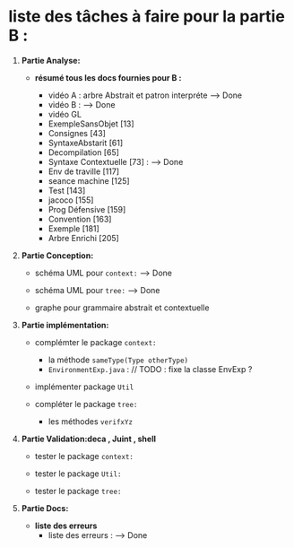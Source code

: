 # liste des tâches à faire pour la partie B :


1. **Partie Analyse:**
 
    - **résumé tous les docs fournies pour B  :**

        - vidéo A : arbre Abstrait et patron interpréte  --> Done 
        - vidéo B : --> Done 
        - vidéo GL 
        - ExempleSansObjet [13]
        - Consignes [43]
        - SyntaxeAbstarit [61]
        - Decompilation  [65]
        - Syntaxe Contextuelle [73] : --> Done 
        - Env de traville [117]
        - seance machine [125]
        - Test [143]
        - jacoco [155]
        - Prog Défensive [159]
        - Convention [163]
        - Exemple [181]
        - Arbre Enrichi [205] 




2. **Partie Conception:**

    - schéma UML pour ``context:`` --> Done 

    - schéma UML pour ``tree:``  --> Done 

    - graphe pour grammaire abstrait et contextuelle


3. **Partie implémentation:**

    - complémter le package ``context:``
        - la méthode ``sameType(Type otherType)``
        - ``EnvironmentExp.java`` : // TODO : fixe la classe EnvExp ? 


    - implémenter package ``Util``


    - compléter le  package ``tree:``        
        - les méthodes ``verifxYz``


4. **Partie Validation:deca , Juint , shell**

    - tester le package ``context:``

    - tester le package ``Util:``

    - tester le package ``tree:``


5. **Partie Docs:**

    - **liste des erreurs**
        - liste des erreurs : --> Done  